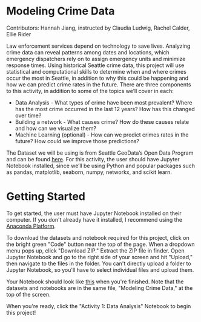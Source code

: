 # Modeling Crime Data
Contributors: Hannah Jiang, instructed by Claudia Ludwig, Rachel Calder, Ellie Rider


Law enforcement services depend on technology to save lives. Analyzing crime data can reveal patterns among dates and locations, which emergency dispatchers rely on to assign emergency units and minimize response times. Using historical Seattle crime data, this project will use statistical and computational skills to determine when and where crimes occur the most in Seattle, in addition to why this could be happening and how we can predict crime rates in the future. There are three components to this activity, in addition to some of the topics we’ll cover in each:

- Data Analysis - What types of crime have been most prevalent? Where has the most crime occurred in the last 12 years? How has this changed over time? 
- Building a network - What causes crime? How do these causes relate and how can we visualize them?
- Machine Learning (optional) - How can we predict crimes rates in the future? How could we improve those predictions?

The Dataset we will be using is from Seattle GeoData’s Open Data Program and can be found <a href= "https://data.seattle.gov/Public-Safety/SPD-Crime-Data-2008-Present/tazs-3rd5" > here</a>. For this activity, the user should have Jupyter Notebook installed, since we’ll be using Python and popular packages such as pandas, matplotlib, seaborn, numpy, networkx, and scikit learn.

# Getting Started
To get started, the user must have Jupyter Notebook installed on their computer. If you don't already have it installed, I recommend using the <a href= "https://docs.anaconda.com/anaconda/install/"> Anaconda Platform</a>.

To download the datasets and notebook required for this project, click on the bright green "Code" button near the top of the page. When a dropdown menu pops up, click "Download ZIP." Extract the ZIP file in finder. Open Jupyter Notebook and go to the right side of your screen and hit "Upload," then navigate to the files in the folder. You can't directly upload a folder to Jupyter Notebook, so you'll have to select individual files and upload them.

Your Notebook should look like <a href= "https://drive.google.com/file/d/1s4kuH7EArE73pq7RpjvxAAal3q20RoSV/view?usp=sharing" > this</a> when you're finished. Note that the datasets and notebooks are in the same file, "Modeling Crime Data," at the top of the screen.

When you're ready, click the "Activity 1: Data Analysis" Notebook to begin this project!

